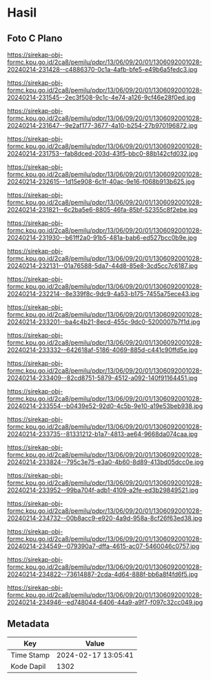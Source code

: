 # Hasil

## Foto C Plano

https://sirekap-obj-formc.kpu.go.id/2ca8/pemilu/pdpr/13/06/09/20/01/1306092001028-20240214-231428--c4886370-0c1a-4afb-bfe5-e49b6a5fedc3.jpg

https://sirekap-obj-formc.kpu.go.id/2ca8/pemilu/pdpr/13/06/09/20/01/1306092001028-20240214-231545--2ec3f508-9c1c-4e74-a126-9cf46e28f0ed.jpg

https://sirekap-obj-formc.kpu.go.id/2ca8/pemilu/pdpr/13/06/09/20/01/1306092001028-20240214-231647--9e2af177-3677-4a10-b254-27b970196872.jpg

https://sirekap-obj-formc.kpu.go.id/2ca8/pemilu/pdpr/13/06/09/20/01/1306092001028-20240214-231753--fab8dced-203d-43f5-bbc0-88b142cfd032.jpg

https://sirekap-obj-formc.kpu.go.id/2ca8/pemilu/pdpr/13/06/09/20/01/1306092001028-20240214-232615--1d15e908-6c1f-40ac-9e16-f068b913b625.jpg

https://sirekap-obj-formc.kpu.go.id/2ca8/pemilu/pdpr/13/06/09/20/01/1306092001028-20240214-231821--6c2ba5e6-8805-46fa-85bf-52355c8f2ebe.jpg

https://sirekap-obj-formc.kpu.go.id/2ca8/pemilu/pdpr/13/06/09/20/01/1306092001028-20240214-231930--b61ff2a0-91b5-481a-bab6-ed527bcc0b9e.jpg

https://sirekap-obj-formc.kpu.go.id/2ca8/pemilu/pdpr/13/06/09/20/01/1306092001028-20240214-232131--01a76588-5da7-44d8-85e8-3cd5cc7c6187.jpg

https://sirekap-obj-formc.kpu.go.id/2ca8/pemilu/pdpr/13/06/09/20/01/1306092001028-20240214-232214--8e339f8c-9dc9-4a53-b175-7455a75ece43.jpg

https://sirekap-obj-formc.kpu.go.id/2ca8/pemilu/pdpr/13/06/09/20/01/1306092001028-20240214-233201--ba4c4b21-8ecd-455c-9dc0-5200007b7f1d.jpg

https://sirekap-obj-formc.kpu.go.id/2ca8/pemilu/pdpr/13/06/09/20/01/1306092001028-20240214-233332--642618af-5186-4069-885d-c441c90ffd5e.jpg

https://sirekap-obj-formc.kpu.go.id/2ca8/pemilu/pdpr/13/06/09/20/01/1306092001028-20240214-233409--82cd8751-5879-4512-a092-140f91164451.jpg

https://sirekap-obj-formc.kpu.go.id/2ca8/pemilu/pdpr/13/06/09/20/01/1306092001028-20240214-233554--b0439e52-92d0-4c5b-9e10-a19e53beb938.jpg

https://sirekap-obj-formc.kpu.go.id/2ca8/pemilu/pdpr/13/06/09/20/01/1306092001028-20240214-233735--81331212-b1a7-4813-ae64-9668da074caa.jpg

https://sirekap-obj-formc.kpu.go.id/2ca8/pemilu/pdpr/13/06/09/20/01/1306092001028-20240214-233824--795c3e75-e3a0-4b60-8d89-413bd05dcc0e.jpg

https://sirekap-obj-formc.kpu.go.id/2ca8/pemilu/pdpr/13/06/09/20/01/1306092001028-20240214-233952--99ba704f-adb1-4109-a2fe-ed3b29849521.jpg

https://sirekap-obj-formc.kpu.go.id/2ca8/pemilu/pdpr/13/06/09/20/01/1306092001028-20240214-234732--00b8acc9-e920-4a9d-958a-8cf26f63ed38.jpg

https://sirekap-obj-formc.kpu.go.id/2ca8/pemilu/pdpr/13/06/09/20/01/1306092001028-20240214-234549--079390a7-dffa-4615-ac07-5460046c0757.jpg

https://sirekap-obj-formc.kpu.go.id/2ca8/pemilu/pdpr/13/06/09/20/01/1306092001028-20240214-234822--73614887-2cda-4d64-888f-bb6a8f4fd6f5.jpg

https://sirekap-obj-formc.kpu.go.id/2ca8/pemilu/pdpr/13/06/09/20/01/1306092001028-20240214-234946--ed748044-6406-44a9-a9f7-f097c32cc049.jpg


## Metadata

| Key        | Value               |
| ---------- | ------------------- |
| Time Stamp | 2024-02-17 13:05:41 |
| Kode Dapil | 1302                |



